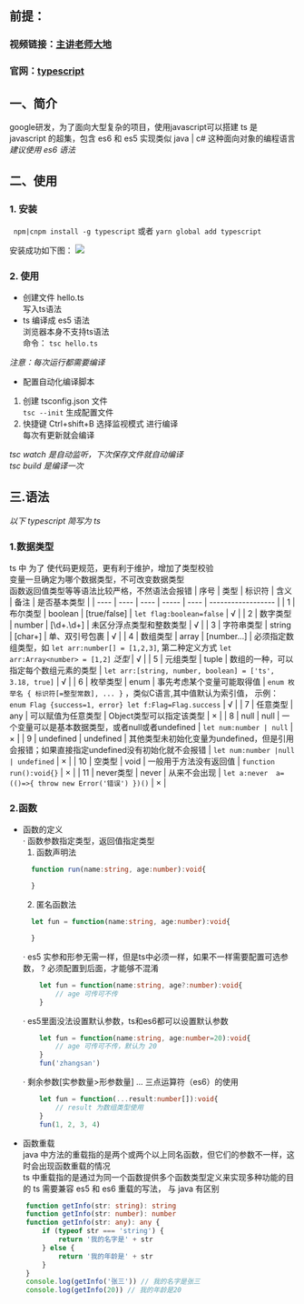## 前提：

### 视频链接：[主讲老师大地](https://www.bilibili.com/video/BV1yt411e7xV?from=search&seid=13056183740590042272)

### 官网：[typescript](https://ts.xcatliu.com/introduction/hello-typescript.html)


## 一、简介  
google研发，为了面向大型复杂的项目，使用javascript可以搭建
ts 是 javascript 的超集，包含 es6 和 es5
实现类似 java | c# 这种面向对象的编程语言
*建议使用 es6 语法*
## 二、使用

### 1. 安装  
``` npm|cnpm install -g typescript``` 或者
```yarn global add typescript ```

安装成功如下图：
![](./img/1.png)

### 2. 使用
- 创建文件 hello.ts   
写入ts语法
- ts 编译成 es5 语法  
浏览器本身不支持ts语法   
命令： ``` tsc hello.ts ```

*注意：每次运行都需要编译*

- 配置自动化编译脚本  
1. 创建 tsconfig.json 文件   
``` tsc --init ``` 生成配置文件
2. 快捷键 Ctrl+shift+B  选择监视模式 进行编译  
每次有更新就会编译

*tsc watch 是自动监听，下次保存文件就自动编译*  
*tsc build 是编译一次*

## 三.语法
*以下 typescript 简写为 ts*
### 1.数据类型
ts 中 为了 使代码更规范，更有利于维护，增加了类型校验       
变量一旦确定为哪个数据类型，不可改变数据类型  
函数返回值类型等等语法比较严格，不然语法会报错
| 序号 | 类型 | 标识符 | 含义 | 备注 |  是否基本类型 | 
| ---- | ---- | ---- | ----- | ---- | ------------------ |
| 1 | 布尔类型 | boolean | [true/false] | ```let flag:boolean=false``` | √ |
| 2 | 数字类型 | number | [\d+.\d+] | 未区分浮点类型和整数类型 | √ |
| 3 | 字符串类型 | string | [char+] | 单、双引号包裹 | √ |
| 4 | 数组类型 | array | [number...] | 必须指定数组类型，如 ``` let arr:number[] = [1,2,3] ```, 第二种定义方式 ``` let arr:Array<number> = [1,2] ``` *泛型* | √ |
| 5 | 元组类型 | tuple | 数组的一种，可以指定每个数组元素的类型 | ``` let arr:[string, number, boolean] = ['ts', 3.18, true] ```  | √ |
| 6 | 枚举类型 | enum | 事先考虑某个变量可能取得值 | ``` enum 枚举名 { 标识符[=整型常数], ... } ``` ，类似C语言,其中值默认为索引值， 示例： ``` enum Flag {success=1, error} let f:Flag=Flag.success ``` | √ |
| 7 | 任意类型 | any | 可以赋值为任意类型 | Object类型可以指定该类型 | × |
| 8 | null | null | 一个变量可以是基本数据类型，或者null或者undefined |  ``` let num:number | null ``` | × |
| 9 | undefined | undefined | 其他类型未初始化变量为undefined，但是引用会报错；如果直接指定undefined没有初始化就不会报错 | ``` let num:number |null | undefined ```  | × |
| 10 | 空类型 | void | 一般用于方法没有返回值 | ``` function run():void{} ``` | × |
| 11 | never类型 | never | 从来不会出现 | ``` let a:never  a=(()=>{ throw new Error('错误') })() ``` | × |

### 2.函数
- 函数的定义  
· 函数参数指定类型，返回值指定类型
  1. 函数声明法
  ``` typescript
    function run(name:string, age:number):void{

    }
  ```
  2. 匿名函数法
  ``` typescript
    let fun = function(name:string, age:number):void{

    }
  ```
    · es5 实参和形参无需一样，但是ts中必须一样，如果不一样需要配置可选参数，
    ? 必须配置到后面，才能够不混淆
    ``` typescript
        let fun = function(name:string, age?:number):void{
            // age 可传可不传
        }
    ```
    · es5里面没法设置默认参数，ts和es6都可以设置默认参数
    ``` typescript
        let fun = function(name:string, age:number=20):void{
            // age 可传可不传，默认为 20
        }
        fun('zhangsan')
    ```
    · 剩余参数[实参数量>形参数量]
    ... 三点运算符（es6）的使用
    ``` typescript
        let fun = function(...result:number[]):void{
            // result 为数组类型使用
        }
        fun(1, 2, 3, 4)
    ```
- 函数重载   
java 中方法的重载指的是两个或两个以上同名函数，但它们的参数不一样，这时会出现函数重载的情况   
ts 中重载指的是通过为同一个函数提供多个函数类型定义来实现多种功能的目的
ts 需要兼容 es5 和 es6 重载的写法， 与 java 有区别
``` typescript
    function getInfo(str: string): string
    function getInfo(str: number): number
    function getInfo(str: any): any {
        if (typeof str === 'string') {
            return '我的名字是' + str
        } else {
            return '我的年龄是' + str
        }
    }
    console.log(getInfo('张三')) // 我的名字是张三
    console.log(getInfo(20)) // 我的年龄是20
```